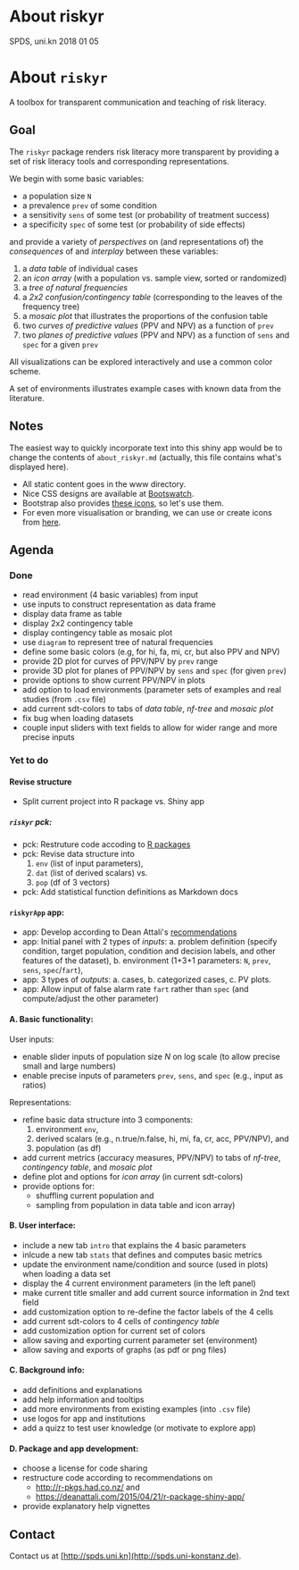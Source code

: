About riskyr
================
SPDS, uni.kn
2018 01 05

About `riskyr`
==============

A toolbox for transparent communication and teaching of risk literacy.

Goal
----

The `riskyr` package renders risk literacy more transparent by providing a set of risk literacy tools and corresponding representations.

We begin with some basic variables:

-   a population size `N`
-   a prevalence `prev` of some condition
-   a sensitivity `sens` of some test (or probability of treatment success)
-   a specificity `spec` of some test (or probability of side effects)

and provide a variety of *perspectives* on (and representations of) the *consequences* of and *interplay* between these variables:

1.  a *data table* of individual cases
2.  an *icon array* (with a population vs. sample view, sorted or randomized)
3.  a *tree of natural frequencies*
4.  a *2x2 confusion/contingency table* (corresponding to the leaves of the frequency tree)
5.  a *mosaic plot* that illustrates the proportions of the confusion table
6.  two *curves of predictive values* (PPV and NPV) as a function of `prev`
7.  two *planes of predictive values* (PPV and NPV) as a function of `sens` and `spec` for a given `prev`
    <!-- 8. fact boxes (with additional details on benefits and harms of tests or treatments)  -->

All visualizations can be explored interactively and use a common color scheme.

A set of environments illustrates example cases with known data from the literature.

Notes
-----

The easiest way to quickly incorporate text into this shiny app would be to change the contents of `about_riskyr.md` (actually, this file contains what's displayed here).

-   All static content goes in the www directory.
-   Nice CSS designs are available at [Bootswatch](https://bootswatch.com/3/).
-   Bootstrap also provides [these icons](https://www.w3schools.com/icons/bootstrap_icons_glyphicons.asp), so let's use them.
-   For even more visualisation or branding, we can use or create icons from [here](https://www.flaticon.com/authors/vectors-market).

Agenda
------

### Done

-   read environment (4 basic variables) from input
-   use inputs to construct representation as data frame
-   display data frame as table
-   display 2x2 contingency table
-   display contingency table as mosaic plot
-   use `diagram` to represent tree of natural frequencies
-   define some basic colors (e.g, for hi, fa, mi, cr, but also PPV and NPV)
-   provide 2D plot for curves of PPV/NPV by `prev` range
-   provide 3D plot for planes of PPV/NPV by `sens` and `spec` (for given `prev`)
-   provide options to show current PPV/NPV in plots
-   add option to load environments (parameter sets of examples and real studies (from `.csv` file)
-   add current sdt-colors to tabs of _data table_, _nf-tree_ and _mosaic plot_ 
-   fix bug when loading datasets
-   couple input sliders with text fields to allow for wider range and more precise inputs

### Yet to do

#### Revise structure

- Split current project into R package vs. Shiny app

##### `riskyr` pck:

- pck: Restruture code accoding to [R packages](http://r-pkgs.had.co.nz/)
- pck: Revise data structure into 
    1. `env` (list of input parameters), 
    2. `dat` (list of derived scalars) vs. 
    3. `pop` (df of 3 vectors)
- pck: Add statistical function definitions as Markdown docs

#### `riskyrApp` app:

- app: Develop according to Dean Attali's [recommendations](https://deanattali.com/2015/04/21/r-package-shiny-app/)
- app: Initial panel with 2 types of _inputs_:
    a. problem definition (specify condition, target population, 
       condition and decision labels, and other features of the dataset), 
    b. environment (1+3+1 parameters: `N`, `prev`, `sens`, `spec`/`fart`), 
- app: 3 types of _outputs_: 
    a. cases,
    b. categorized cases, 
    c. PV plots.
- app: Allow input of false alarm rate `fart` rather than `spec` (and compute/adjust the other parameter)

#### A. Basic functionality:

User inputs:

-   enable slider inputs of population size _N_ on log scale (to allow precise small and large numbers)
-   enable precise inputs of parameters `prev`, `sens`, and `spec` (e.g., input as ratios)

Representations:

-   refine basic data structure into 3 components: 
    1. environment `env`, 
    2. derived scalars (e.g., n.true/n.false, hi, mi, fa, cr, acc, PPV/NPV), and 
    3. population (as df)
-   add current metrics (accuracy measures, PPV/NPV) to tabs of _nf-tree_, _contingency table_, and _mosaic plot_
-   define plot and options for _icon array_ (in current sdt-colors)
-   provide options for: 
    -   shuffling current population and
    -   sampling from population in data table and icon array)

#### B. User interface:

-   include a new tab `intro` that explains the 4 basic parameters
-   inlcude a new tab `stats` that defines and computes basic metrics
-   update the environment name/condition and source (used in plots) when loading a data set
-   display the 4 current environment parameters (in the left panel)
-   make current title smaller and add current source information in 2nd text field
-   add customization option to re-define the factor labels of the 4 cells
-   add current sdt-colors to 4 cells of _contingency table_
-   add customization option for current set of colors
-   allow saving and exporting current parameter set (environment)
-   allow saving and exports of graphs (as pdf or png files)

#### C. Background info:

-   add definitions and explanations
-   add help information and tooltips
-   add more environments from existing examples (into `.csv` file)
-   use logos for app and institutions
-   add a quizz to test user knowledge (or motivate to explore app)

#### D. Package and app development:

-   choose a license for code sharing
-   restructure code according to recommendations on
    -   <http://r-pkgs.had.co.nz/> and
    -   <https://deanattali.com/2015/04/21/r-package-shiny-app/>
-   provide explanatory help vignettes

Contact
-------

Contact us at [http://spds.uni.kn](http://spds.uni-konstanz.de).
